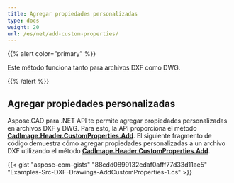 ```yaml
---
title: Agregar propiedades personalizadas
type: docs
weight: 20
url: /es/net/add-custom-properties/
---
```


{{% alert color="primary" %}}

Este método funciona tanto para archivos DXF como DWG.

{{% /alert %}}

## Agregar propiedades personalizadas

Aspose.CAD para .NET API te permite agregar propiedades personalizadas en archivos DXF y DWG. Para esto, la API proporciona el método [**CadImage.Header.CustomProperties.Add**](https://reference.aspose.com/cad/net/aspose.cad.fileformats.cad.cadobjects/cadheader/properties/customproperties).
El siguiente fragmento de código demuestra cómo agregar propiedades personalizadas a un archivo DXF utilizando el método [**CadImage.Header.CustomProperties.Add**](https://reference.aspose.com/cad/net/aspose.cad.fileformats.cad.cadobjects/cadheader/properties/customproperties).

{{< gist "aspose-com-gists" "88cdd0899132edaf0afff77d33d11ae5" "Examples-Src-DXF-Drawings-AddCustomProperties-1.cs" >}}
